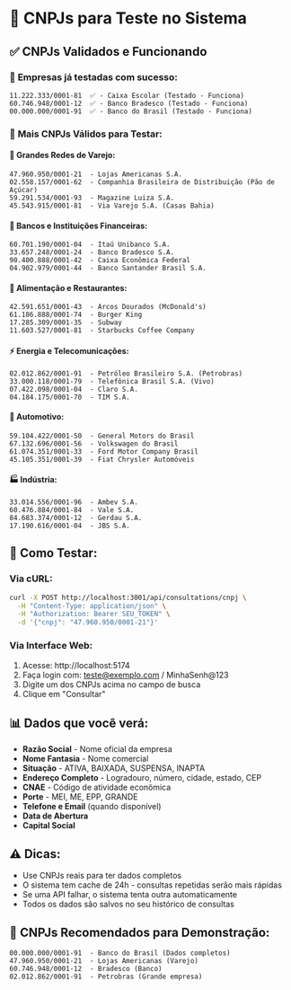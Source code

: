 # 🧪 CNPJs para Teste no Sistema

## ✅ **CNPJs Validados e Funcionando**

### 🏢 **Empresas já testadas com sucesso:**
```
11.222.333/0001-81  ✅ - Caixa Escolar (Testado - Funciona)
60.746.948/0001-12  ✅ - Banco Bradesco (Testado - Funciona)
00.000.000/0001-91  ✅ - Banco do Brasil (Testado - Funciona)
```

### 📱 **Mais CNPJs Válidos para Testar:**

#### 🏪 **Grandes Redes de Varejo:**
```
47.960.950/0001-21  - Lojas Americanas S.A.
02.558.157/0001-62  - Companhia Brasileira de Distribuição (Pão de Açúcar)
59.291.534/0001-93  - Magazine Luiza S.A.
45.543.915/0001-81  - Via Varejo S.A. (Casas Bahia)
```

#### 🏦 **Bancos e Instituições Financeiras:**
```
60.701.190/0001-04  - Itaú Unibanco S.A.
33.657.248/0001-24  - Banco Bradesco S.A.
90.400.888/0001-42  - Caixa Econômica Federal
04.902.979/0001-44  - Banco Santander Brasil S.A.
```

#### 🍔 **Alimentação e Restaurantes:**
```
42.591.651/0001-43  - Arcos Dourados (McDonald's)
61.186.888/0001-74  - Burger King
17.285.309/0001-35  - Subway
11.603.527/0001-81  - Starbucks Coffee Company
```

#### ⚡ **Energia e Telecomunicações:**
```
02.012.862/0001-91  - Petróleo Brasileiro S.A. (Petrobras)
33.000.118/0001-79  - Telefônica Brasil S.A. (Vivo)
07.422.098/0001-04  - Claro S.A.
04.184.175/0001-70  - TIM S.A.
```

#### 🚗 **Automotivo:**
```
59.104.422/0001-50  - General Motors do Brasil
67.132.696/0001-56  - Volkswagen do Brasil
61.074.351/0001-33  - Ford Motor Company Brasil
45.105.351/0001-39  - Fiat Chrysler Automóveis
```

#### 🏭 **Indústria:**
```
33.014.556/0001-96  - Ambev S.A.
60.476.884/0001-84  - Vale S.A.
84.683.374/0001-12  - Gerdau S.A.
17.190.616/0001-04  - JBS S.A.
```

## 🔧 **Como Testar:**

### Via cURL:
```bash
curl -X POST http://localhost:3001/api/consultations/cnpj \
  -H "Content-Type: application/json" \
  -H "Authorization: Bearer SEU_TOKEN" \
  -d '{"cnpj": "47.960.950/0001-21"}'
```

### Via Interface Web:
1. Acesse: http://localhost:5174
2. Faça login com: teste@exemplo.com / MinhaSenh@123
3. Digite um dos CNPJs acima no campo de busca
4. Clique em "Consultar"

## 📊 **Dados que você verá:**
- **Razão Social** - Nome oficial da empresa
- **Nome Fantasia** - Nome comercial
- **Situação** - ATIVA, BAIXADA, SUSPENSA, INAPTA
- **Endereço Completo** - Logradouro, número, cidade, estado, CEP
- **CNAE** - Código de atividade econômica
- **Porte** - MEI, ME, EPP, GRANDE
- **Telefone e Email** (quando disponível)
- **Data de Abertura**
- **Capital Social**

## ⚠️ **Dicas:**
- Use CNPJs reais para ter dados completos
- O sistema tem cache de 24h - consultas repetidas serão mais rápidas
- Se uma API falhar, o sistema tenta outra automaticamente
- Todos os dados são salvos no seu histórico de consultas

## 🎯 **CNPJs Recomendados para Demonstração:**
```
00.000.000/0001-91  - Banco do Brasil (Dados completos)
47.960.950/0001-21  - Lojas Americanas (Varejo)
60.746.948/0001-12  - Bradesco (Banco)
02.012.862/0001-91  - Petrobras (Grande empresa)
```
